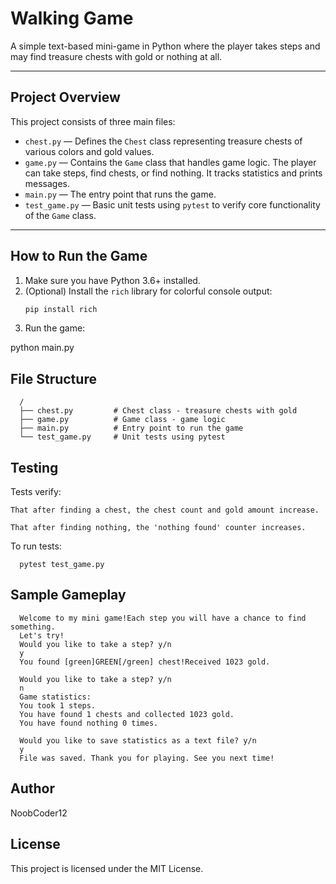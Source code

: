 # Walking Game

A simple text-based mini-game in Python where the player takes steps and may find treasure chests with gold or nothing at all.

---

## Project Overview

This project consists of three main files:

- `chest.py` — Defines the `Chest` class representing treasure chests of various colors and gold values.
- `game.py` — Contains the `Game` class that handles game logic. The player can take steps, find chests, or find nothing. It tracks statistics and prints messages.
- `main.py` — The entry point that runs the game.
- `test_game.py` — Basic unit tests using `pytest` to verify core functionality of the `Game` class.

---

## How to Run the Game

1. Make sure you have Python 3.6+ installed.
2. (Optional) Install the `rich` library for colorful console output:
   ```bash
   pip install rich

3. Run the game:

  python main.py

## File Structure

      /
      ├── chest.py         # Chest class - treasure chests with gold
      ├── game.py          # Game class - game logic
      ├── main.py          # Entry point to run the game
      └── test_game.py     # Unit tests using pytest

## Testing

Tests verify:

    That after finding a chest, the chest count and gold amount increase.

    That after finding nothing, the 'nothing found' counter increases.

To run tests:

      pytest test_game.py

## Sample Gameplay

      Welcome to my mini game!Each step you will have a chance to find something.
      Let's try!
      Would you like to take a step? y/n
      y
      You found [green]GREEN[/green] chest!Received 1023 gold.

      Would you like to take a step? y/n
      n
      Game statistics: 
      You took 1 steps. 
      You have found 1 chests and collected 1023 gold.
      You have found nothing 0 times.
      
      Would you like to save statistics as a text file? y/n 
      y
      File was saved. Thank you for playing. See you next time!

## Author

NoobCoder12

## License

This project is licensed under the MIT License.
